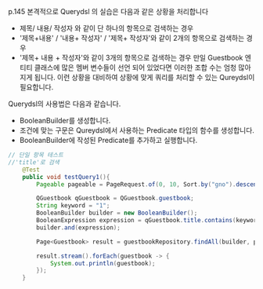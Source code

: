 p.145
본격적으로 Querydsl 의 실습은 다음과 같은 상황을 처리합니다 
- 제목/ 내용/ 작성자 와 같이 단 하나의 항목으로 검색하는 경우 
- '제목+내용' / '내용+ 작성자' / '제목+ 작성자'와 같이 2개의 항목으로 검색하는 경우 
- '제목+ 내용 + 작성자'와 같이 3개의 항목으로 검색하는 경우 
만일 Guestbook 엔티티 클래스에 많은 멤버 변수들이 선언 되어 있었다면 이러한 조합 수는 엄청 많아지게 됩니다. 이런 상황을 대비하여 상황에 맞게 쿼리를 처리할 수 있는 Qureydsl이 필요합니다.


Querydsl의 사용법은 다음과 같습니다. 
- BooleanBuilder를 생성합니다. 
- 조건에 맞는 구문은 Qureydsl에서 사용하는 Predicate 타입의 함수를 생성합니다. 
- BooleanBuilder에 작성된 Predicate를 추가하고 실행합니다. 

```java
// 단일 항목 테스트 
//'title'로 검색
    @Test
    public void testQuery1(){
        Pageable pageable = PageRequest.of(0, 10, Sort.by("gno").descending());

        QGuestbook qGuestbook = QGuestbook.guestbook;
        String keyword = "1";
        BooleanBuilder builder = new BooleanBuilder();
        BooleanExpression expression = qGuestbook.title.contains(keyword);
        builder.and(expression);

        Page<Guestbook> result = guestbookRepository.findAll(builder, pageable);

        result.stream().forEach(guestbook -> {
            System.out.println(guestbook);
        });
    }
```
